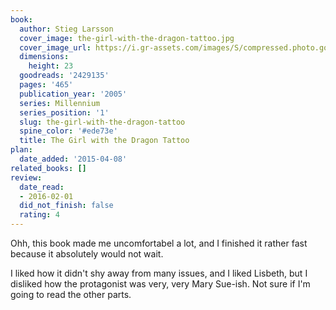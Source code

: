 ```yaml
---
book:
  author: Stieg Larsson
  cover_image: the-girl-with-the-dragon-tattoo.jpg
  cover_image_url: https://i.gr-assets.com/images/S/compressed.photo.goodreads.com/books/1327868566l/2429135._SX98_.jpg
  dimensions:
    height: 23
  goodreads: '2429135'
  pages: '465'
  publication_year: '2005'
  series: Millennium
  series_position: '1'
  slug: the-girl-with-the-dragon-tattoo
  spine_color: '#ede73e'
  title: The Girl with the Dragon Tattoo
plan:
  date_added: '2015-04-08'
related_books: []
review:
  date_read:
  - 2016-02-01
  did_not_finish: false
  rating: 4
---
```


Ohh, this book made me uncomfortabel a lot, and I finished it rather fast because it absolutely would not wait.

I liked how it didn't shy away from many issues, and I liked Lisbeth, but I disliked how the protagonist was very, very Mary Sue-ish. Not sure if I'm going to read the other parts.

